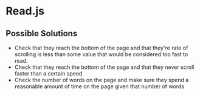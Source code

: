 # Read.js #

## Possible Solutions ##
- Check that they reach the bottom of the page and that they're rate of scrolling is less than some value that would be considered too fast to read.
- Check that they reach the bottom of the page and that they never scroll faster than a certain speed
- Check the number of words on the page and make sure they spend a reasonable amount of time on the page given that number of words

